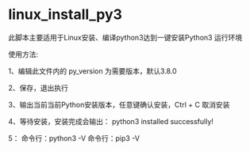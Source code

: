 # linux_install_py3
此脚本主要适用于Linux安装、编译python3达到一键安装Python3 运行环境

使用方法:

1、编辑此文件内的 py_version 为需要版本，默认3.8.0

2、保存，退出执行

3、输出当前当前Python安装版本，任意键确认安装，Ctrl + C 取消安装

4、等待安装，安装完成会输出： python3 installed successfully!

5：
  命令行：python3 -V
  命令行：pip3 -V 
